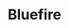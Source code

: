 ---
title: Bluefire
member_url: https://www.bluefirereader.com/index.html
geographies: ["USA"]
based: ["USA"]
ig: ["interest group"] 
services: ["services provided"] 
tags: ["Reading"]
categories: ["Technology providers"]
summary: "the company which is behind Bluefire Reader, a well-known EPUB reader in the USA. Note that for now, Bluefire Reader does not rely on the Readium toolkits and does not support the LCP DRM."
press:
active: true
layout: post
showReadTime: false
showDate: false
permalink: ""
date: 
--- 